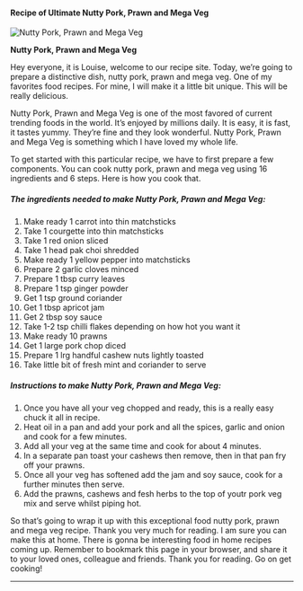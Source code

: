             

#### Recipe of Ultimate Nutty Pork, Prawn and Mega Veg

![Nutty Pork, Prawn and Mega Veg](https://img-global.cpcdn.com/recipes/eb7c3300d83d30a4/751x532cq70/nutty-pork-prawn-and-mega-veg-recipe-main-photo.jpg)

**Nutty Pork, Prawn and Mega Veg**

Hey everyone, it is Louise, welcome to our recipe site. Today, we’re going to prepare a distinctive dish, nutty pork, prawn and mega veg. One of my favorites food recipes. For mine, I will make it a little bit unique. This will be really delicious.

Nutty Pork, Prawn and Mega Veg is one of the most favored of current trending foods in the world. It’s enjoyed by millions daily. It is easy, it is fast, it tastes yummy. They’re fine and they look wonderful. Nutty Pork, Prawn and Mega Veg is something which I have loved my whole life.

To get started with this particular recipe, we have to first prepare a few components. You can cook nutty pork, prawn and mega veg using 16 ingredients and 6 steps. Here is how you cook that.

##### The ingredients needed to make Nutty Pork, Prawn and Mega Veg:

1.  Make ready 1 carrot into thin matchsticks
2.  Take 1 courgette into thin matchsticks
3.  Take 1 red onion sliced
4.  Take 1 head pak choi shredded
5.  Make ready 1 yellow pepper into matchsticks
6.  Prepare 2 garlic cloves minced
7.  Prepare 1 tbsp curry leaves
8.  Prepare 1 tsp ginger powder
9.  Get 1 tsp ground coriander
10.  Get 1 tbsp apricot jam
11.  Get 2 tbsp soy sauce
12.  Take 1-2 tsp chilli flakes depending on how hot you want it
13.  Make ready 10 prawns
14.  Get 1 large pork chop diced
15.  Prepare 1 lrg handful cashew nuts lightly toasted
16.  Take little bit of fresh mint and coriander to serve

##### Instructions to make Nutty Pork, Prawn and Mega Veg:

1.  Once you have all your veg chopped and ready, this is a really easy chuck it all in recipe.
2.  Heat oil in a pan and add your pork and all the spices, garlic and onion and cook for a few minutes.
3.  Add all your veg at the same time and cook for about 4 minutes.
4.  In a separate pan toast your cashews then remove, then in that pan fry off your prawns.
5.  Once all your veg has softened add the jam and soy sauce, cook for a further minutes then serve.
6.  Add the prawns, cashews and fesh herbs to the top of youtr pork veg mix and serve whilst piping hot.

So that’s going to wrap it up with this exceptional food nutty pork, prawn and mega veg recipe. Thank you very much for reading. I am sure you can make this at home. There is gonna be interesting food in home recipes coming up. Remember to bookmark this page in your browser, and share it to your loved ones, colleague and friends. Thank you for reading. Go on get cooking!

* * *